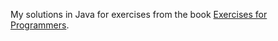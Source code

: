 My solutions in Java for exercises from the book [Exercises for Programmers](https://pragprog.com/book/bhwb/exercises-for-programmers).